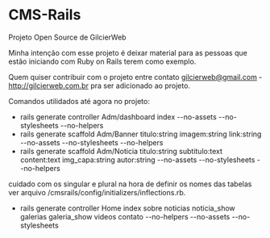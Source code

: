 CMS-Rails
=========

Projeto Open Source de GilcierWeb

Minha intenção com esse projeto é deixar material para as pessoas que estão iniciando com Ruby on Rails terem como exemplo.

Quem quiser contribuir com o projeto entre contato gilcierweb@gmail.com - http://gilcierweb.com.br pra ser adicionado ao projeto.

Comandos utilidados até agora no projeto:

- rails generate controller Adm/dashboard index --no-assets --no-stylesheets --no-helpers
- rails generate scaffold Adm/Banner titulo:string imagem:string link:string --no-assets --no-stylesheets --no-helpers
- rails generate scaffold Adm/Noticia titulo:string subtitulo:text content:text img_capa:string autor:string --no-assets --no-stylesheets --no-helpers

cuidado com os singular e plural na hora de definir os nomes das tabelas ver arquivo /cmsrails/config/initializers/inflections.rb.

- rails generate controller Home index sobre noticias noticia_show galerias galeria_show videos contato --no-helpers --no-assets --no-stylesheets 
